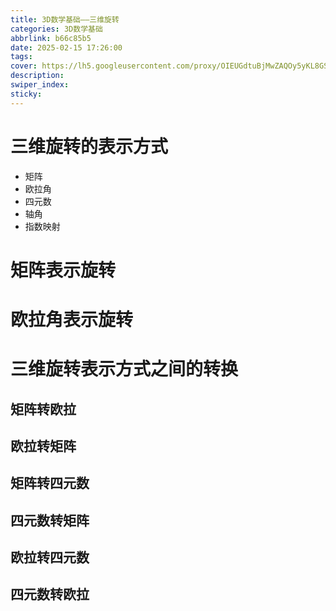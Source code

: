 ```yaml
---
title: 3D数学基础——三维旋转
categories: 3D数学基础
abbrlink: b66c85b5
date: 2025-02-15 17:26:00
tags:
cover: https://lh5.googleusercontent.com/proxy/OIEUGdtuBjMwZAQOy5yKL8GSmper8-DFVyfdlGndoltii_LJd-uadZcAOZzEweQJ9WddugW-BeyKmxBULfDWCR-DZje4jaMfPK40wytDTi4N=w3840-h2160-p-k-no-nd-mv
description:
swiper_index:
sticky:
---
```


# 三维旋转的表示方式

- 矩阵
- 欧拉角
- 四元数
- 轴角
- 指数映射

# 矩阵表示旋转

# 欧拉角表示旋转

# 三维旋转表示方式之间的转换

## 矩阵转欧拉

## 欧拉转矩阵

## 矩阵转四元数

## 四元数转矩阵

## 欧拉转四元数

## 四元数转欧拉
